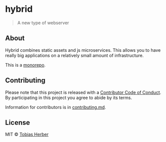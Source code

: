 # hybrid

> A new type of webserver

## About

Hybrid combines static assets and js microservices. This allows you to have really big applications on a relatively small amount of infrastructure.

This is a [monorepo](https://github.com/babel/babel/blob/7.0/doc/design/monorepo.md).

## Contributing

Please note that this project is released with a [Contributor Code of Conduct](code-of-conduct.md). By participating in this project you agree to abide by its terms.

Information for contributors is in [contributing.md](contributing.md).

## License

MIT © [Tobias Herber](https://tobihrbr.com)

